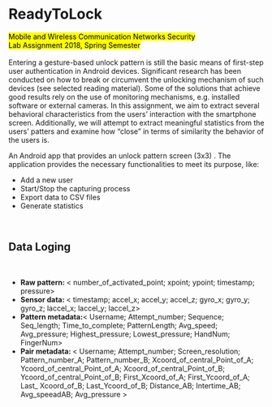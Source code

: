 # ReadyToLock
<mark>Mobile and Wireless Communication Networks Security<br/>
    Lab Assignment 2018, Spring Semester</mark>
<br/><br/>
Entering a gesture-based unlock pattern is still the basic means of first-step user authentication in Android devices. Significant research has been conducted on how to break or circumvent the unlocking mechanism of such devices (see selected reading material). Some of the solutions that achieve good results rely on the use of monitoring mechanisms, e.g. installed software or external cameras. In this assignment, we aim to extract several behavioral characteristics from the users’ interaction with the smartphone screen. Additionally, we will attempt to extract meaningful statistics from the users’ patters and examine how “close” in terms of similarity the behavior of the users is.

An Android app that provides an unlock pattern screen (3x3) . The application  provides the necessary functionalities to meet its purpose, like:
<ul>
    <li>Add a new user</li>
    <li> Start/Stop the capturing process</li>
    <li> Export data to CSV files</li>
    <li>  Generate statistics</li> 
</ul>
</br>
<h2> Data Loging </h2>
</br>

<ul>
    <li> <b> Raw pattern: </b>< number_of_activated_point; xpoint; ypoint; timestamp; pressure></li>
    <li><b> Sensor data: </b>< timestamp; accel_x; accel_y; accel_z; gyro_x; gyro_y; gyro_z; laccel_x; laccel_y; laccel_z></li>
    <li><b>Pattern metadata:</b>< Username; Attempt_number; Sequence; Seq_length; Time_to_complete; PatternLength; Avg_speed; Avg_pressure; Highest_pressure; Lowest_pressure; HandNum; FingerNum></li>
    <li> <b> Pair metadata: </b> < Username; Attempt_number; Screen_resolution; Pattern_number_A; Pattern_number_B; Xcoord_of_central_Point_of_A; Ycoord_of_central_Point_of_A; Xcoord_of_central_Point_of_B; Ycoord_of_central_Point_of_B; First_Xcoord_of_A; First_Ycoord_of_A; Last_ Xcoord_of_B; Last_Ycoord_of_B; Distance_AB; Intertime_AB; Avg_speeadAB; Avg_pressure ></li>
</ul>
